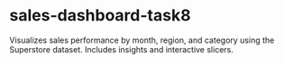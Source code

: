 # sales-dashboard-task8
Visualizes sales performance by month, region, and category using the Superstore dataset. Includes insights and interactive slicers.
